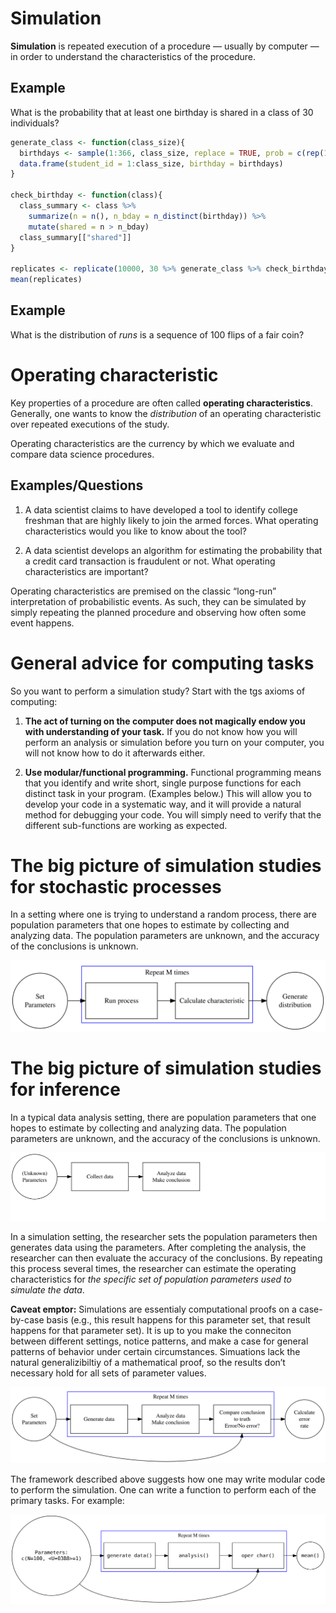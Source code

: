<!-- <style> -->
<!-- blockquote { -->
<!-- background-color: #a6bddb50; -->
<!-- font-family: "helvetica"; -->
<!-- font-size:110%; -->
<!-- } -->
<!-- blockquote li{ -->
<!-- padding-bottom:10px; -->
<!-- } -->
<!-- svg { -->
<!-- width:none; -->
<!-- height:none; -->
<!-- } -->
<!-- </style> -->

Simulation
==========

**Simulation** is repeated execution of a procedure — usually by
computer — in order to understand the characteristics of the procedure.

Example
-------

What is the probability that at least one birthday is shared in a class
of 30 individuals?

``` r
generate_class <- function(class_size){
  birthdays <- sample(1:366, class_size, replace = TRUE, prob = c(rep(1,365), .25))
  data.frame(student_id = 1:class_size, birthday = birthdays)
}

check_birthday <- function(class){
  class_summary <- class %>% 
    summarize(n = n(), n_bday = n_distinct(birthday)) %>% 
    mutate(shared = n > n_bday)
  class_summary[["shared"]]
}

replicates <- replicate(10000, 30 %>% generate_class %>% check_birthday)
mean(replicates)
```

Example
-------

What is the distribution of *runs* is a sequence of 100 flips of a fair
coin?

Operating characteristic
========================

Key properties of a procedure are often called **operating
characteristics**. Generally, one wants to know the *distribution* of an
operating characteristic over repeated executions of the study.

Operating characteristics are the currency by which we evaluate and
compare data science procedures.

Examples/Questions
------------------

1.  A data scientist claims to have developed a tool to identify college
    freshman that are highly likely to join the armed forces. What
    operating characteristics would you like to know about the tool?

2.  A data scientist develops an algorithm for estimating the
    probability that a credit card transaction is fraudulent or not.
    What operating characteristics are important?

Operating characteristics are premised on the classic “long-run”
interpretation of probabilistic events. As such, they can be simulated
by simply repeating the planned procedure and observing how often some
event happens.

General advice for computing tasks
==================================

So you want to perform a simulation study? Start with the tgs axioms of
computing:

1.  **The act of turning on the computer does not magically endow you
    with understanding of your task.** If you do not know how you will
    perform an analysis or simulation before you turn on your computer,
    you will not know how to do it afterwards either.

2.  **Use modular/functional programming.** Functional programming means
    that you identify and write short, single purpose functions for each
    distinct task in your program. (Examples below.) This will allow you
    to develop your code in a systematic way, and it will provide a
    natural method for debugging your code. You will simply need to
    verify that the different sub-functions are working as expected.

The big picture of simulation studies for stochastic processes
==============================================================

In a setting where one is trying to understand a random process, there
are population parameters that one hopes to estimate by collecting and
analyzing data. The population parameters are unknown, and the accuracy
of the conclusions is unknown.

![](./assets/b2.svg)

The big picture of simulation studies for inference
===================================================

In a typical data analysis setting, there are population parameters that
one hopes to estimate by collecting and analyzing data. The population
parameters are unknown, and the accuracy of the conclusions is unknown.

![](./assets/a.svg)

In a simulation setting, the researcher sets the population parameters
then generates data using the parameters. After completing the analysis,
the researcher can then evaluate the accuracy of the conclusions. By
repeating this process several times, the researcher can estimate the
operating characteristics for *the specific set of population parameters
used to simulate the data*.

**Caveat emptor:** Simulations are essentialy computational proofs on a
case-by-case basis (e.g., this result happens for this parameter set,
that result happens for that parameter set). It is up to you make the
conneciton between different settings, notice patterns, and make a case
for general patterns of behavior under certain circumstances. Simuations
lack the natural generalizibiltiy of a mathematical proof, so the
results don’t necessary hold for all sets of parameter values.

![](./assets/b.svg)

The framework described above suggests how one may write modular code to
perform the simulation. One can write a function to perform each of the
primary tasks. For example:

![](./assets/c.svg)
